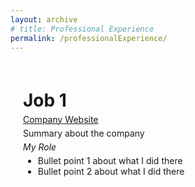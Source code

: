 ```yaml
---
layout: archive
# title: Professional Experience
permalink: /professionalExperience/
---
```


<style>
    .page-content {
        margin: 20px;
        display: flex;
        flex-direction: column;
    }
</style>

<div class="page-content">
    <h1 style="margin-bottom: 5px;">Job 1</h1>
    <a href="https://www.company-website.com">Company Website</a>
    <p style="margin-bottom: 5px; margin-top: 5px">Summary about the company </p>
    <p style="margin-bottom: 0px; margin-top: 0px;"><em>My Role</em></p>
    <ul style="margin-bottom: 5px; margin-top: 5px">
        <li>Bullet point 1 about what I did there</li>
        <li>Bullet point 2 about what I did there</li>
    </ul>
</div>
